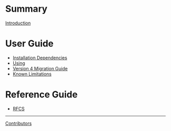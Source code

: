 # Summary

<!-- markdownlint-disable MD025 -->

[Introduction](README.md)

# User Guide

- [Installation Dependencies](Dependencies.md)
- [Using](./UsingLibical.md)
- [Version 4 Migration Guide](MigrationGuide_to_4.md)
- [Known Limitations](KnownLimitations.md)

# Reference Guide

- [RFCS](rfcs.md)

-----------

[Contributors](CONTRIBUTORS.md)

<!-- markdownlint-enable MD025 -->
